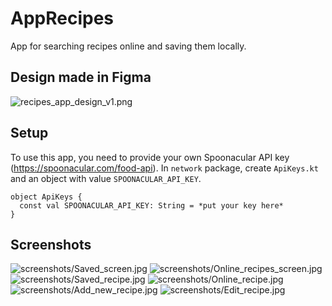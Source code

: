# AppRecipes
App for searching recipes online and saving them locally.

## Design made in Figma
![recipes_app_design_v1.png](recipes_app_design_v1.png)

## Setup
To use this app, you need to provide your own Spoonacular API key (https://spoonacular.com/food-api).
In `network` package, create `ApiKeys.kt` and an object with value `SPOONACULAR_API_KEY`.
```
object ApiKeys {
  const val SPOONACULAR_API_KEY: String = *put your key here*
}
```
## Screenshots
![screenshots/Saved_screen.jpg](screenshots/Saved_screen.jpg)
![screenshots/Online_recipes_screen.jpg](screenshots/Online_recipes_screen.jpg)
![screenshots/Saved_recipe.jpg](screenshots/Saved_recipe.jpg)
![screenshots/Online_recipe.jpg](screenshots/Online_recipe.jpg)
![screenshots/Add_new_recipe.jpg](screenshots/Add_new_recipe.jpg)
![screenshots/Edit_recipe.jpg](screenshots/Edit_recipe.jpg)
